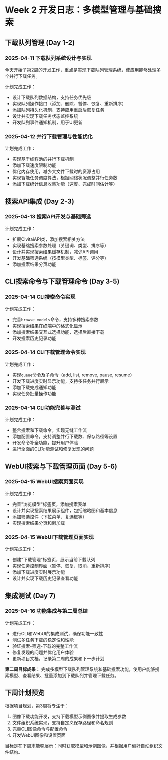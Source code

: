 # Week 2 开发日志：多模型管理与基础搜索

## 下载队列管理 (Day 1-2)

### 2025-04-11 下载队列系统设计与实现

今天开始了第2周的开发工作，重点是实现下载队列管理系统，使应用能够处理多个并行下载任务。

计划完成工作：
- 设计下载队列数据结构，支持任务优先级
- 实现队列操作接口（添加、删除、暂停、恢复、重新排序）
- 添加队列持久化机制，支持应用重启后恢复任务
- 设计并实现下载任务状态监控系统
- 开发队列事件通知机制，用于UI更新

### 2025-04-12 并行下载管理与性能优化

计划完成工作：
- 实现基于线程池的并行下载机制
- 添加下载速度限制功能
- 优化内存使用，减少大文件下载时的资源占用
- 实现智能任务调度算法，根据网络状况调整并行任务数
- 添加下载统计信息收集功能（速度、完成时间估计等）

## 搜索API集成 (Day 2-3)

### 2025-04-13 搜索API开发与基础筛选

计划完成工作：
- 扩展CivitaiAPI类，添加搜索相关方法
- 实现基础搜索参数处理（关键词、类型、排序等）
- 设计并实现搜索结果缓存机制，减少API调用
- 开发基础筛选系统（按模型类型、标签、评分等）
- 添加搜索结果分页功能

## CLI搜索命令与下载管理命令 (Day 3-5)

### 2025-04-14 CLI搜索命令实现

计划完成工作：
- 完善`browse models`命令，支持多种搜索参数
- 实现搜索结果在终端中的格式化显示
- 添加搜索结果交互式选择功能，选择后直接下载
- 开发搜索历史记录功能

### 2025-04-14 CLI下载管理命令实现

计划完成工作：
- 实现`queue`命令及子命令（add, list, remove, pause, resume）
- 开发下载进度实时显示功能，支持多任务并行展示
- 添加下载完成通知功能
- 实现任务批量操作功能

### 2025-04-14 CLI功能完善与测试

计划完成工作：
- 整合搜索和下载命令，实现无缝工作流
- 添加配置命令，支持调整并行下载数、保存路径等设置
- 开发命令补全功能，提升用户体验
- 进行全面的CLI功能测试和修复发现的问题

## WebUI搜索与下载管理页面 (Day 5-6)

### 2025-04-15 WebUI搜索页面实现

计划完成工作：
- 完善"浏览模型"标签页，添加搜索表单
- 设计并实现搜索结果展示组件，包括缩略图和基本信息
- 添加筛选控件（下拉菜单、复选框等）
- 实现搜索结果分页和懒加载

### 2025-04-15 WebUI下载管理页面实现

计划完成工作：
- 创建"下载管理"标签页，展示当前下载队列
- 实现任务控制界面（暂停、恢复、取消、重新排序）
- 添加下载进度实时展示功能
- 设计并实现下载历史记录查看功能

## 集成测试 (Day 7)

### 2025-04-16 功能集成与第二周总结

计划完成工作：
- 进行CLI和WebUI的集成测试，确保功能一致性
- 测试多任务下载的稳定性和性能
- 验证搜索-筛选-下载的完整工作流
- 修复发现的问题并优化用户体验
- 更新项目文档，记录第二周的成果和下一步计划

**第二周目标成果：** 完成多模型下载队列管理系统和基础搜索功能，使用户能够搜索模型、查看结果、批量添加到下载队列并管理下载任务。

## 下周计划预览

根据项目规划，第3周将专注于：

1. 图像下载功能开发，支持下载模型示例图像并提取生成参数
2. 文件组织系统实现，支持自定义保存路径和命名规则
3. 完善CLI图像命令与配置命令
4. 开发WebUI图像和设置页面

目标是在下周末能够展示：同时获取模型和示例图像，并根据用户偏好自动组织文件结构。
